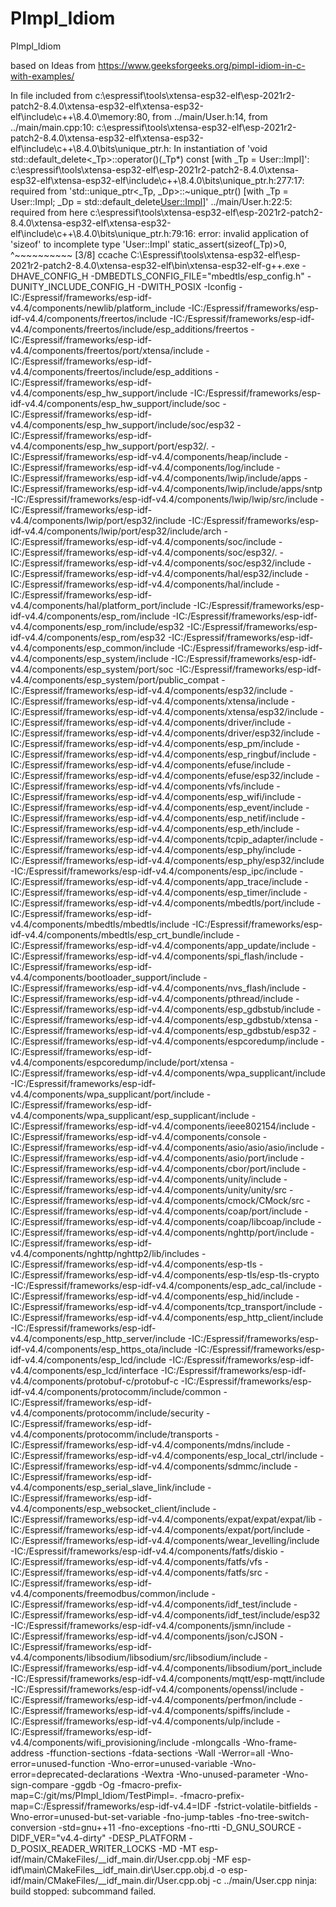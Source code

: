 # PImpl_Idiom
PImpl_Idiom

based on Ideas from https://www.geeksforgeeks.org/pimpl-idiom-in-c-with-examples/

In file included from c:\espressif\tools\xtensa-esp32-elf\esp-2021r2-patch2-8.4.0\xtensa-esp32-elf\xtensa-esp32-elf\include\c++\8.4.0\memory:80,
                 from ../main/User.h:14,
                 from ../main/main.cpp:10:
c:\espressif\tools\xtensa-esp32-elf\esp-2021r2-patch2-8.4.0\xtensa-esp32-elf\xtensa-esp32-elf\include\c++\8.4.0\bits\unique_ptr.h: In instantiation of 'void std::default_delete<_Tp>::operator()(_Tp*) const [with _Tp = User::Impl]':
c:\espressif\tools\xtensa-esp32-elf\esp-2021r2-patch2-8.4.0\xtensa-esp32-elf\xtensa-esp32-elf\include\c++\8.4.0\bits\unique_ptr.h:277:17:   required from 'std::unique_ptr<_Tp, _Dp>::~unique_ptr() [with _Tp = User::Impl; _Dp = std::default_delete<User::Impl>]'
../main/User.h:22:5:   required from here
c:\espressif\tools\xtensa-esp32-elf\esp-2021r2-patch2-8.4.0\xtensa-esp32-elf\xtensa-esp32-elf\include\c++\8.4.0\bits\unique_ptr.h:79:16: error: invalid application of 'sizeof' to incomplete type 'User::Impl'
  static_assert(sizeof(_Tp)>0,
                ^~~~~~~~~~~
[3/8] ccache C:\Espressif\tools\xtensa-esp32-elf\esp-2021r2-patch2-8.4.0\xtensa-esp32-elf\bin\xtensa-esp32-elf-g++.exe -DHAVE_CONFIG_H -DMBEDTLS_CONFIG_FILE=\"mbedtls/esp_config.h\" -DUNITY_INCLUDE_CONFIG_H -DWITH_POSIX -Iconfig -IC:/Espressif/frameworks/esp-idf-v4.4/components/newlib/platform_include -IC:/Espressif/frameworks/esp-idf-v4.4/components/freertos/include -IC:/Espressif/frameworks/esp-idf-v4.4/components/freertos/include/esp_additions/freertos -IC:/Espressif/frameworks/esp-idf-v4.4/components/freertos/port/xtensa/include -IC:/Espressif/frameworks/esp-idf-v4.4/components/freertos/include/esp_additions -IC:/Espressif/frameworks/esp-idf-v4.4/components/esp_hw_support/include -IC:/Espressif/frameworks/esp-idf-v4.4/components/esp_hw_support/include/soc -IC:/Espressif/frameworks/esp-idf-v4.4/components/esp_hw_support/include/soc/esp32 -IC:/Espressif/frameworks/esp-idf-v4.4/components/esp_hw_support/port/esp32/. -IC:/Espressif/frameworks/esp-idf-v4.4/components/heap/include -IC:/Espressif/frameworks/esp-idf-v4.4/components/log/include -IC:/Espressif/frameworks/esp-idf-v4.4/components/lwip/include/apps -IC:/Espressif/frameworks/esp-idf-v4.4/components/lwip/include/apps/sntp -IC:/Espressif/frameworks/esp-idf-v4.4/components/lwip/lwip/src/include -IC:/Espressif/frameworks/esp-idf-v4.4/components/lwip/port/esp32/include -IC:/Espressif/frameworks/esp-idf-v4.4/components/lwip/port/esp32/include/arch -IC:/Espressif/frameworks/esp-idf-v4.4/components/soc/include -IC:/Espressif/frameworks/esp-idf-v4.4/components/soc/esp32/. -IC:/Espressif/frameworks/esp-idf-v4.4/components/soc/esp32/include -IC:/Espressif/frameworks/esp-idf-v4.4/components/hal/esp32/include -IC:/Espressif/frameworks/esp-idf-v4.4/components/hal/include -IC:/Espressif/frameworks/esp-idf-v4.4/components/hal/platform_port/include -IC:/Espressif/frameworks/esp-idf-v4.4/components/esp_rom/include -IC:/Espressif/frameworks/esp-idf-v4.4/components/esp_rom/include/esp32 -IC:/Espressif/frameworks/esp-idf-v4.4/components/esp_rom/esp32 -IC:/Espressif/frameworks/esp-idf-v4.4/components/esp_common/include -IC:/Espressif/frameworks/esp-idf-v4.4/components/esp_system/include -IC:/Espressif/frameworks/esp-idf-v4.4/components/esp_system/port/soc -IC:/Espressif/frameworks/esp-idf-v4.4/components/esp_system/port/public_compat -IC:/Espressif/frameworks/esp-idf-v4.4/components/esp32/include -IC:/Espressif/frameworks/esp-idf-v4.4/components/xtensa/include -IC:/Espressif/frameworks/esp-idf-v4.4/components/xtensa/esp32/include -IC:/Espressif/frameworks/esp-idf-v4.4/components/driver/include -IC:/Espressif/frameworks/esp-idf-v4.4/components/driver/esp32/include -IC:/Espressif/frameworks/esp-idf-v4.4/components/esp_pm/include -IC:/Espressif/frameworks/esp-idf-v4.4/components/esp_ringbuf/include -IC:/Espressif/frameworks/esp-idf-v4.4/components/efuse/include -IC:/Espressif/frameworks/esp-idf-v4.4/components/efuse/esp32/include -IC:/Espressif/frameworks/esp-idf-v4.4/components/vfs/include -IC:/Espressif/frameworks/esp-idf-v4.4/components/esp_wifi/include -IC:/Espressif/frameworks/esp-idf-v4.4/components/esp_event/include -IC:/Espressif/frameworks/esp-idf-v4.4/components/esp_netif/include -IC:/Espressif/frameworks/esp-idf-v4.4/components/esp_eth/include -IC:/Espressif/frameworks/esp-idf-v4.4/components/tcpip_adapter/include -IC:/Espressif/frameworks/esp-idf-v4.4/components/esp_phy/include -IC:/Espressif/frameworks/esp-idf-v4.4/components/esp_phy/esp32/include -IC:/Espressif/frameworks/esp-idf-v4.4/components/esp_ipc/include -IC:/Espressif/frameworks/esp-idf-v4.4/components/app_trace/include -IC:/Espressif/frameworks/esp-idf-v4.4/components/esp_timer/include -IC:/Espressif/frameworks/esp-idf-v4.4/components/mbedtls/port/include -IC:/Espressif/frameworks/esp-idf-v4.4/components/mbedtls/mbedtls/include -IC:/Espressif/frameworks/esp-idf-v4.4/components/mbedtls/esp_crt_bundle/include -IC:/Espressif/frameworks/esp-idf-v4.4/components/app_update/include -IC:/Espressif/frameworks/esp-idf-v4.4/components/spi_flash/include -IC:/Espressif/frameworks/esp-idf-v4.4/components/bootloader_support/include -IC:/Espressif/frameworks/esp-idf-v4.4/components/nvs_flash/include -IC:/Espressif/frameworks/esp-idf-v4.4/components/pthread/include -IC:/Espressif/frameworks/esp-idf-v4.4/components/esp_gdbstub/include -IC:/Espressif/frameworks/esp-idf-v4.4/components/esp_gdbstub/xtensa -IC:/Espressif/frameworks/esp-idf-v4.4/components/esp_gdbstub/esp32 -IC:/Espressif/frameworks/esp-idf-v4.4/components/espcoredump/include -IC:/Espressif/frameworks/esp-idf-v4.4/components/espcoredump/include/port/xtensa -IC:/Espressif/frameworks/esp-idf-v4.4/components/wpa_supplicant/include -IC:/Espressif/frameworks/esp-idf-v4.4/components/wpa_supplicant/port/include -IC:/Espressif/frameworks/esp-idf-v4.4/components/wpa_supplicant/esp_supplicant/include -IC:/Espressif/frameworks/esp-idf-v4.4/components/ieee802154/include -IC:/Espressif/frameworks/esp-idf-v4.4/components/console -IC:/Espressif/frameworks/esp-idf-v4.4/components/asio/asio/asio/include -IC:/Espressif/frameworks/esp-idf-v4.4/components/asio/port/include -IC:/Espressif/frameworks/esp-idf-v4.4/components/cbor/port/include -IC:/Espressif/frameworks/esp-idf-v4.4/components/unity/include -IC:/Espressif/frameworks/esp-idf-v4.4/components/unity/unity/src -IC:/Espressif/frameworks/esp-idf-v4.4/components/cmock/CMock/src -IC:/Espressif/frameworks/esp-idf-v4.4/components/coap/port/include -IC:/Espressif/frameworks/esp-idf-v4.4/components/coap/libcoap/include -IC:/Espressif/frameworks/esp-idf-v4.4/components/nghttp/port/include -IC:/Espressif/frameworks/esp-idf-v4.4/components/nghttp/nghttp2/lib/includes -IC:/Espressif/frameworks/esp-idf-v4.4/components/esp-tls -IC:/Espressif/frameworks/esp-idf-v4.4/components/esp-tls/esp-tls-crypto -IC:/Espressif/frameworks/esp-idf-v4.4/components/esp_adc_cal/include -IC:/Espressif/frameworks/esp-idf-v4.4/components/esp_hid/include -IC:/Espressif/frameworks/esp-idf-v4.4/components/tcp_transport/include -IC:/Espressif/frameworks/esp-idf-v4.4/components/esp_http_client/include -IC:/Espressif/frameworks/esp-idf-v4.4/components/esp_http_server/include -IC:/Espressif/frameworks/esp-idf-v4.4/components/esp_https_ota/include -IC:/Espressif/frameworks/esp-idf-v4.4/components/esp_lcd/include -IC:/Espressif/frameworks/esp-idf-v4.4/components/esp_lcd/interface -IC:/Espressif/frameworks/esp-idf-v4.4/components/protobuf-c/protobuf-c -IC:/Espressif/frameworks/esp-idf-v4.4/components/protocomm/include/common -IC:/Espressif/frameworks/esp-idf-v4.4/components/protocomm/include/security -IC:/Espressif/frameworks/esp-idf-v4.4/components/protocomm/include/transports -IC:/Espressif/frameworks/esp-idf-v4.4/components/mdns/include -IC:/Espressif/frameworks/esp-idf-v4.4/components/esp_local_ctrl/include -IC:/Espressif/frameworks/esp-idf-v4.4/components/sdmmc/include -IC:/Espressif/frameworks/esp-idf-v4.4/components/esp_serial_slave_link/include -IC:/Espressif/frameworks/esp-idf-v4.4/components/esp_websocket_client/include -IC:/Espressif/frameworks/esp-idf-v4.4/components/expat/expat/expat/lib -IC:/Espressif/frameworks/esp-idf-v4.4/components/expat/port/include -IC:/Espressif/frameworks/esp-idf-v4.4/components/wear_levelling/include -IC:/Espressif/frameworks/esp-idf-v4.4/components/fatfs/diskio -IC:/Espressif/frameworks/esp-idf-v4.4/components/fatfs/vfs -IC:/Espressif/frameworks/esp-idf-v4.4/components/fatfs/src -IC:/Espressif/frameworks/esp-idf-v4.4/components/freemodbus/common/include -IC:/Espressif/frameworks/esp-idf-v4.4/components/idf_test/include -IC:/Espressif/frameworks/esp-idf-v4.4/components/idf_test/include/esp32 -IC:/Espressif/frameworks/esp-idf-v4.4/components/jsmn/include -IC:/Espressif/frameworks/esp-idf-v4.4/components/json/cJSON -IC:/Espressif/frameworks/esp-idf-v4.4/components/libsodium/libsodium/src/libsodium/include -IC:/Espressif/frameworks/esp-idf-v4.4/components/libsodium/port_include -IC:/Espressif/frameworks/esp-idf-v4.4/components/mqtt/esp-mqtt/include -IC:/Espressif/frameworks/esp-idf-v4.4/components/openssl/include -IC:/Espressif/frameworks/esp-idf-v4.4/components/perfmon/include -IC:/Espressif/frameworks/esp-idf-v4.4/components/spiffs/include -IC:/Espressif/frameworks/esp-idf-v4.4/components/ulp/include -IC:/Espressif/frameworks/esp-idf-v4.4/components/wifi_provisioning/include -mlongcalls -Wno-frame-address -ffunction-sections -fdata-sections -Wall -Werror=all -Wno-error=unused-function -Wno-error=unused-variable -Wno-error=deprecated-declarations -Wextra -Wno-unused-parameter -Wno-sign-compare -ggdb -Og -fmacro-prefix-map=C:/git/ms/PImpl_Idiom/TestPimpl=. -fmacro-prefix-map=C:/Espressif/frameworks/esp-idf-v4.4=IDF -fstrict-volatile-bitfields -Wno-error=unused-but-set-variable -fno-jump-tables -fno-tree-switch-conversion -std=gnu++11 -fno-exceptions -fno-rtti -D_GNU_SOURCE -DIDF_VER=\"v4.4-dirty\" -DESP_PLATFORM -D_POSIX_READER_WRITER_LOCKS -MD -MT esp-idf/main/CMakeFiles/__idf_main.dir/User.cpp.obj -MF esp-idf\main\CMakeFiles\__idf_main.dir\User.cpp.obj.d -o esp-idf/main/CMakeFiles/__idf_main.dir/User.cpp.obj -c ../main/User.cpp
ninja: build stopped: subcommand failed.